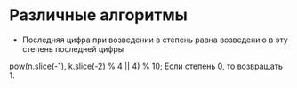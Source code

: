 # Различные алгоритмы

- Последняя цифра при возведении в степень равна возведению в эту степень последней цифры

pow(n.slice(-1), k.slice(-2) % 4 || 4) % 10;
Если степень 0, то возвращать 1.